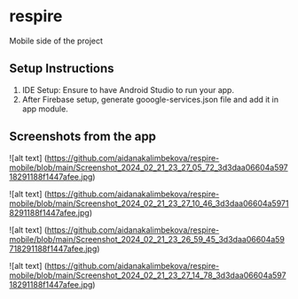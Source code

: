 # respire


Mobile side of the project

## Setup Instructions
1. IDE Setup: Ensure to have Android Studio to run your app.
2. After Firebase setup, generate gooogle-services.json file and add it in app module.


## Screenshots from the app
![alt text] (https://github.com/aidanakalimbekova/respire-mobile/blob/main/Screenshot_2024_02_21_23_27_05_72_3d3daa06604a59718291188f1447afee.jpg) 

![alt text] (https://github.com/aidanakalimbekova/respire-mobile/blob/main/Screenshot_2024_02_21_23_27_10_46_3d3daa06604a59718291188f1447afee.jpg)

![alt text] (https://github.com/aidanakalimbekova/respire-mobile/blob/main/Screenshot_2024_02_21_23_26_59_45_3d3daa06604a59718291188f1447afee.jpg)

![alt text] (https://github.com/aidanakalimbekova/respire-mobile/blob/main/Screenshot_2024_02_21_23_27_14_78_3d3daa06604a59718291188f1447afee.jpg)
